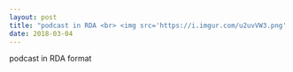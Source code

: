 ```yaml
---
layout: post
title: "podcast in RDA <br> <img src='https://i.imgur.com/u2uvVW3.png' height='300' width='300'>"
date: 2018-03-04
---
```


<div class="show"> podcast in RDA format </div>
